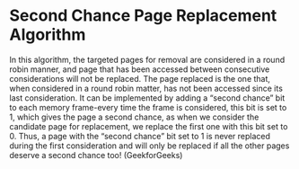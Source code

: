 # Second Chance Page Replacement Algorithm

In this algorithm, the targeted pages for removal are considered in a round robin manner, and page that has been accessed between consecutive considerations will not be replaced. The page replaced is the one that, when considered in a round robin matter, has not been accessed since its last consideration. It can be implemented by adding a “second chance” bit to each memory frame-every time the frame is considered, this bit is set to 1, which gives the page a second chance, as when we consider the candidate page for replacement, we replace the first one with this bit set to 0. Thus, a page with the “second chance” bit set to 1 is never replaced during the first consideration and will only be replaced if all the other pages deserve a second chance too! (GeekforGeeks)
